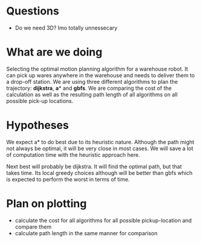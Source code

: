 # Questions
- Do we need 3D? Imo totally unnessecary

# What are we doing
Selecting the optimal motion planning algorithm for a warehouse robot. It can pick up wares anywhere in the warehouse and needs to deliver them to a drop-off station. We are using three different algorithms to plan the trajectory: **dijkstra**, **a*** and **gbfs**. We are comparing the cost of the calculation as well as the resulting path length of all algorithms on all possible pick-up locations.

# Hypotheses
We expect a* to do best due to its heuristic nature. Although the path might not always be optimal, it will be very close in most cases. We will save a lot of computation time with the heuristic approach here.

Next best will probably be dijkstra. It will find the optimal path, but that takes time. Its local greedy choices although will be better than gbfs which is expected to perform the worst in terms of time.

# Plan on plotting
- calculate the cost for all algorithms for all possible pickup-location and compare them
- calculate path length in the same manner for comparison